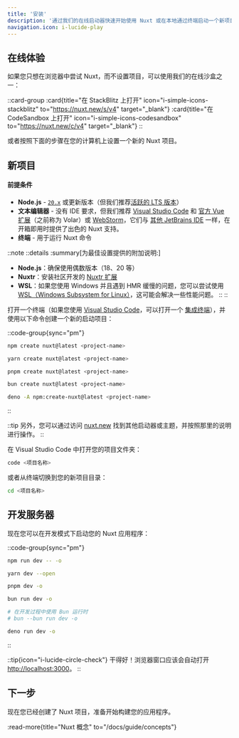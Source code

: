 ```yaml
---
title: '安装'
description: '通过我们的在线启动器快速开始使用 Nuxt 或在本地通过终端启动一个新项目。'
navigation.icon: i-lucide-play
---
```


## 在线体验

如果您只想在浏览器中尝试 Nuxt，而不设置项目，可以使用我们的在线沙盒之一：

::card-group
  :card{title="在 StackBlitz 上打开" icon="i-simple-icons-stackblitz" to="https://nuxt.new/s/v4" target="_blank"}
  :card{title="在 CodeSandbox 上打开" icon="i-simple-icons-codesandbox" to="https://nuxt.new/c/v4" target="_blank"}
::

或者按照下面的步骤在您的计算机上设置一个新的 Nuxt 项目。

## 新项目

<!-- TODO: need to fix upstream in nuxt/nuxt.com -->
<!-- markdownlint-disable-next-line MD001 -->
#### 前提条件

- **Node.js** - [`20.x`](https://node.zhcndoc.com) 或更新版本（但我们推荐[活跃的 LTS 版本](https://github.com/nodejs/release#release-schedule)）
- **文本编辑器** - 没有 IDE 要求，但我们推荐 [Visual Studio Code](https://code.visualstudio.com/) 和 [官方 Vue 扩展](https://marketplace.visualstudio.com/items?itemName=Vue.volar)（之前称为 Volar）或 [WebStorm](https://www.jetbrains.com/webstorm/)，它们与 [其他 JetBrains IDE](https://www.jetbrains.com/ides/) 一样，在开箱即用时提供了出色的 Nuxt 支持。
- **终端** - 用于运行 Nuxt 命令

::note
  ::details
  :summary[为最佳设置提供的附加说明:]
  - **Node.js**：确保使用偶数版本（18、20 等）
  - **Nuxtr**：安装社区开发的 [Nuxtr 扩展](https://marketplace.visualstudio.com/items?itemName=Nuxtr.nuxtr-vscode)
  - **WSL**：如果您使用 Windows 并且遇到 HMR 缓慢的问题，您可以尝试使用 [WSL（Windows Subsystem for Linux）](https://docs.microsoft.com/en-us/windows/wsl/install)，这可能会解决一些性能问题。
  ::
::

打开一个终端（如果您使用 [Visual Studio Code](https://code.visualstudio.com)，可以打开一个 [集成终端](https://code.visualstudio.com/docs/editor/integrated-terminal)），并使用以下命令创建一个新的启动项目：

::code-group{sync="pm"}

```bash [npm]
npm create nuxt@latest <project-name>
```

```bash [yarn]
yarn create nuxt@latest <project-name>
```

```bash [pnpm]
pnpm create nuxt@latest <project-name>
```

```bash [bun]
bun create nuxt@latest <project-name>
```

```bash [deno]
deno -A npm:create-nuxt@latest <project-name>
```

::

::tip
另外，您可以通过访问 [nuxt.new](https://nuxt.new) 找到其他启动器或主题，并按照那里的说明进行操作。
::

在 Visual Studio Code 中打开您的项目文件夹：

```bash [终端]
code <项目名称>
```

或者从终端切换到您的新项目目录：

```bash
cd <项目名称>
```

## 开发服务器

现在您可以在开发模式下启动您的 Nuxt 应用程序：

::code-group{sync="pm"}

```bash [npm]
npm run dev -- -o
```

```bash [yarn]
yarn dev --open
```

```bash [pnpm]
pnpm dev -o
```

```bash [bun]
bun run dev -o

# 在开发过程中使用 Bun 运行时
# bun --bun run dev -o
```

```bash [deno]
deno run dev -o
```
::

::tip{icon="i-lucide-circle-check"}
干得好！浏览器窗口应该会自动打开 <http://localhost:3000>。
::

## 下一步

现在您已经创建了 Nuxt 项目，准备开始构建您的应用程序。

:read-more{title="Nuxt 概念" to="/docs/guide/concepts"}
